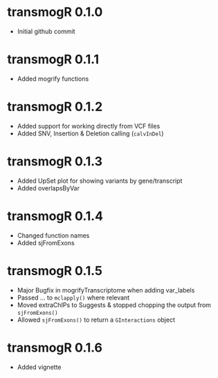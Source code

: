 # transmogR 0.1.0

* Initial github commit

# transmogR 0.1.1

* Added mogrify functions

# transmogR 0.1.2

* Added support for working directly from VCF files
* Added SNV, Insertion & Deletion calling (`calvInDel`)

# transmogR 0.1.3

* Added UpSet plot for showing variants by gene/transcript
* Added overlapsByVar

# transmogR 0.1.4

* Changed function names
* Added sjFromExons

# transmogR 0.1.5

* Major Bugfix in mogrifyTranscriptome when adding var_labels
* Passed ... to `mclapply()` where relevant
* Moved extraChIPs to Suggests & stopped chopping the output from `sjFromExons()`
* Allowed `sjFromExons()` to return a `GInteractions` object

# transmogR 0.1.6

* Added vignette
